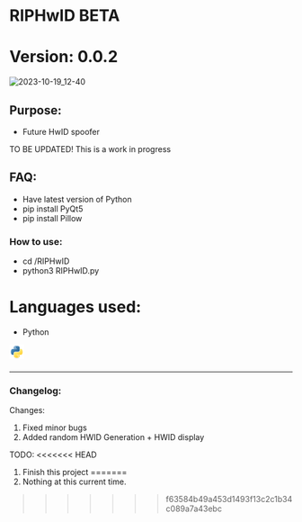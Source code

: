 # RIPHwID BETA
# Version: 0.0.2

![2023-10-19_12-40](https://github.com/Celvis-wq/RIPHwID/assets/78430018/e720842c-e041-44e0-aa09-b24986113509)

## Purpose:

- Future HwID spoofer

TO BE UPDATED! This is a work in progress
<br />

## FAQ:
- Have latest version of Python
- pip install PyQt5
- pip install Pillow

### How to use:
- cd /RIPHwID
- python3 RIPHwID.py

# Languages used:
- Python
<img align="left" alt="Python" width="26px" src="https://raw.githubusercontent.com/devicons/devicon/master/icons/python/python-original.svg" style="padding-right:10px;" />

<br />
<br />

---

### Changelog:
Changes:
1. Fixed minor bugs
2. Added random HWID Generation + HWID display

TODO:
<<<<<<< HEAD
1. Finish this project
=======
1. Nothing at this current time.
>>>>>>> f63584b49a453d1493f13c2c1b34c089a7a43ebc
